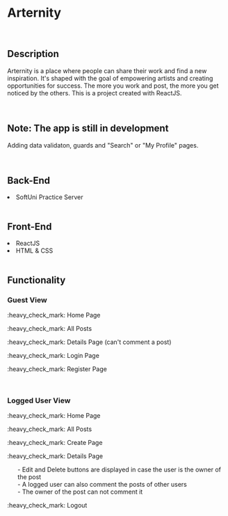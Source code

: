 <h1>Arternity</h1>
<br>

<h2>Description</h2>
<p>Arternity is a place where people can share their work and find a new inspiration. 
It's shaped with the goal of empowering artists and creating opportunities for success. 
The more you work and post, the more you get noticed by the others. 
This is a project created with ReactJS. </p>

<br>
<h2>Note: The app is still in development</h2>
<p>Adding data validaton, guards and "Search" or "My Profile" pages.</p>

<br>

<h2>Back-End</h2>

<li>SoftUni Practice Server</li>

<br>

<h2>Front-End</h2>

<li>ReactJS</li>
<li>HTML & CSS</li>

<br>

<h2>Functionality</h2>

<h3>Guest View</h3>
<p>:heavy_check_mark: Home Page</p>
<p>:heavy_check_mark: All Posts</p>
<p>:heavy_check_mark: Details Page (can't comment a post)</p>
<p>:heavy_check_mark: Login Page</p>
<p>:heavy_check_mark: Register Page</p>

<br>

<h3>Logged User View</h3>
<p>:heavy_check_mark: Home Page</p>
<p>:heavy_check_mark: All Posts</p>
<p>:heavy_check_mark: Create Page</p>
<p>:heavy_check_mark: Details Page 
<ul>
- Edit and Delete buttons are displayed in case the user is the owner of the post <br>
- A logged user can also comment the posts of other users <br>
- The owner of the post can not comment it <br>
</ul>

<p>:heavy_check_mark: Logout</p>

<br>









